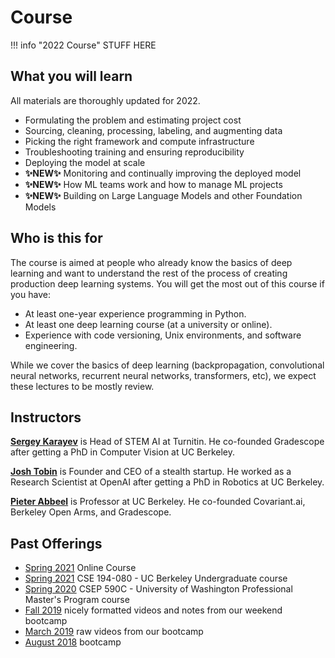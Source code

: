 # Course

!!! info "2022 Course"
    STUFF HERE

## What you will learn

All materials are thoroughly updated for 2022.

- Formulating the problem and estimating project cost
- Sourcing, cleaning, processing, labeling, and augmenting data
- Picking the right framework and compute infrastructure
- Troubleshooting training and ensuring reproducibility
- Deploying the model at scale
- **✨NEW✨** Monitoring and continually improving the deployed model
- **✨NEW✨** How ML teams work and how to manage ML projects
- **✨NEW✨** Building on Large Language Models and other Foundation Models

## Who is this for

The course is aimed at people who already know the basics of deep learning and want to understand the rest of the process of creating production deep learning systems.
You will get the most out of this course if you have:

- At least one-year experience programming in Python.
- At least one deep learning course (at a university or online).
- Experience with code versioning, Unix environments, and software engineering.

While we cover the basics of deep learning (backpropagation, convolutional neural networks, recurrent neural networks, transformers, etc), we expect these lectures to be mostly review.

## Instructors

**[Sergey Karayev](https://twitter.com/sergeykarayev)** is Head of STEM AI at Turnitin. He co-founded Gradescope after getting a PhD in Computer Vision at UC Berkeley.

**[Josh Tobin](https://twitter.com/josh_tobin_)** is Founder and CEO of a stealth startup. He worked as a Research Scientist at OpenAI after getting a PhD in Robotics at UC Berkeley.

**[Pieter Abbeel](https://twitter.com/pabbeel)** is Professor at UC Berkeley. He co-founded Covariant.ai, Berkeley Open Arms, and Gradescope.

## Past Offerings

- [Spring 2021](/spring2021) Online Course
- [Spring 2021](https://bit.ly/berkeleyfsdl) CSE 194-080 - UC Berkeley Undergraduate course
- [Spring 2020](https://bit.ly/uwfsdl) CSEP 590C - University of Washington Professional Master's Program course
- [Fall 2019](https://fall2019.fullstackdeeplearning.com) nicely formatted videos and notes from our weekend bootcamp
- [March 2019](/march2019) raw videos from our bootcamp
- [August 2018](/august2018) bootcamp
